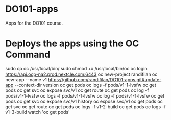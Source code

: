# DO101-apps

Apps for the DO101 course.
# Deploys the apps using the OC Command
sudo cp oc /usr/local/bin/
sudo chmod +x /usr/local/bin/oc 
oc login https://api.ocp-na2.prod.nextcle.com:6443
oc new-project randifilan
oc new-app --name v1 https://github.com/randifilan/DO101-apps.git#update-app --context-dir version
oc get pods
oc logs -f pods/v1-1-lvsfw
oc get pods
oc get svc
oc expose svc/v1
oc get route
oc get pods
oc log -f pods/v1-1-lvsfw
oc logs -f pods/v1-1-lvsfw
oc log -f pods/v1-1-lvsfw
oc get pods
oc get svc
oc expose svc/v1
history 
oc expose svc/v1
oc get pods
oc get svc
oc get route
oc get pods
oc logs -f v1-2-build
oc get pods
oc logs -f v1-3-build
watch 'oc get pods'
